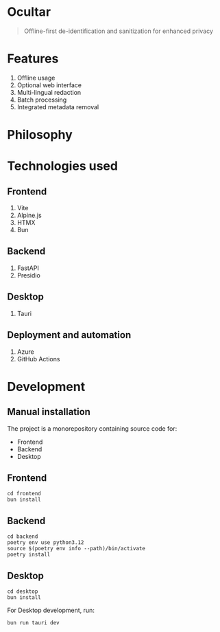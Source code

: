 # Ocultar

> Offline-first de-identification and sanitization for enhanced privacy

# Features

1. Offline usage
2. Optional web interface
3. Multi-lingual redaction
4. Batch processing
5. Integrated metadata removal

# Philosophy

# Technologies used

## Frontend

1. Vite
2. Alpine.js
3. HTMX
4. Bun

## Backend

1. FastAPI
2. Presidio

## Desktop

1. Tauri

## Deployment and automation

1. Azure
2. GitHub Actions

# Development

## Manual installation

The project is a monorepository containing source code for:
- Frontend
- Backend
- Desktop

## Frontend

``` shell
cd frontend
bun install
```

## Backend

``` shell
cd backend
poetry env use python3.12
source $(poetry env info --path)/bin/activate
poetry install
```

## Desktop

``` shell
cd desktop
bun install
```

For Desktop development, run:
```shell 
bun run tauri dev
```